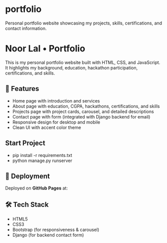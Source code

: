 # portfolio
Personal portfolio website showcasing my projects, skills, certifications, and contact information.
# Noor Lal • Portfolio

This is my personal portfolio website built with HTML, CSS, and JavaScript.  
It highlights my background, education, hackathon participation, certifications, and skills.  

## 🌟 Features
- Home page with introduction and services
- About page with education, CGPA, hackathons, certifications, and skills
- Projects page with project cards, carousel, and detailed descriptions
- Contact page with form (integrated with Django backend for email)
- Responsive design for desktop and mobile
- Clean UI with accent color theme

## Start Project
- pip install -r requirements.txt
- python manage.py runserver

## 🚀 Deployment
Deployed on **GitHub Pages** at:  


## 🛠️ Tech Stack
- HTML5
- CSS3
- Bootstrap (for responsiveness & carousel)
- Django (for backend contact form)
